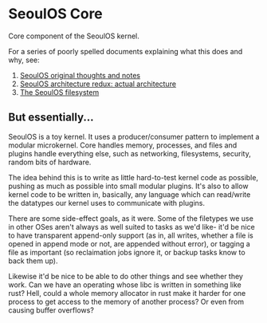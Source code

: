 # SeoulOS Core

Core component of the SeoulOS kernel.

For a series of poorly spelled documents explaining what this does and why, see:

1. [SeoulOS original thoughts and notes](https://gist.github.com/jspc/968992020a9bbc61427a8fc95242ae4e)
1. [SeoulOS architecture redux: actual architecture](https://gist.github.com/jspc/2b80a03d5e1a09512cb36ee9b836e1cb)
1. [The SeoulOS filesystem](https://gist.github.com/jspc/ad5326040e0d25991e7a9a83bfd1f003)


## But essentially...

SeoulOS is a toy kernel. It uses a producer/consumer pattern to implement a modular microkernel. Core handles memory, processes, and files and plugins handle everything else, such as networking, filesystems, security, random bits of hardware.

The idea behind this is to write as little hard-to-test kernel code as possible, pushing as much as possible into small modular plugins. It's also to allow kernel code to be written in, basically, any language which can read/write the datatypes our kernel uses to communicate with plugins.

There are some side-effect goals, as it were. Some of the filetypes we use in other OSes aren't always as well suited to tasks as we'd like- it'd be nice to have transparent append-only support (as in, all writes, whether a file is opened in append mode or not, are appended without error), or tagging a file as important (so reclaimation jobs ignore it, or backup tasks know to back them up).

Likewise it'd be nice to be able to do other things and see whether they work. Can we have an operating whose libc is written in something like rust? Hell, could a whole memory allocator in rust make it harder for one process to get access to the memory of another process? Or even from causing buffer overflows?
